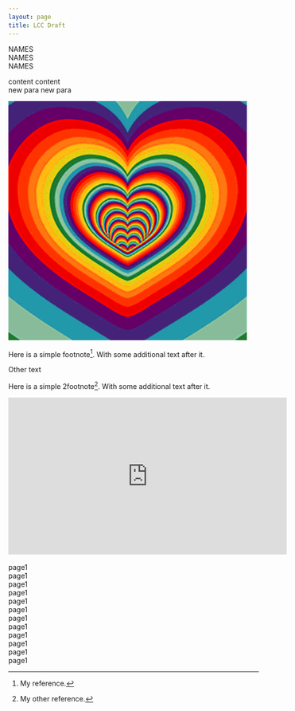 ```yaml
---
layout: page
title: LCC Draft
---
```



NAMES  
NAMES  
NAMES  

content content  
new para new para

![alt text](./images/hearts.gif "Logo Title Text 1")  
<!-- ![alt text]("./videos/1_Pause plus Point Right.mp4" "Logo Title Text 1")   -->



Here is a simple footnote[^1]. With some additional text after it.  

[^1]: My reference.  

Other text  


Here is a simple 2footnote[^2]. With some additional text after it.  

[^2]: My other reference.  


<iframe width="560" height="315" src="https://www.youtube.com/embed/0W7NiO7Y5qA" title="YouTube video player" frameborder="0" allow="accelerometer; autoplay; clipboard-write; encrypted-media; gyroscope; picture-in-picture" allowfullscreen></iframe>



page1  
page1  
page1  
page1  
page1  
page1  
page1  
page1  
page1  
page1  
page1  
page1   